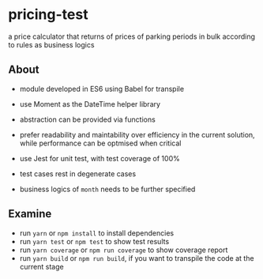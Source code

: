 # pricing-test

a price calculator that returns of prices of parking periods in bulk according to rules as business logics

## About

 * module developed in ES6 using Babel for transpile
 * use Moment as the DateTime helper library
 * abstraction can be provided via functions
 * prefer readability and maintability over efficiency in the current solution, while performance can be optmised when critical
 * use Jest for unit test, with test coverage of 100%
 * test cases rest in degenerate cases

 * business logics of `month` needs to be further specified

## Examine

 * run `yarn` or `npm install` to install dependencies
 * run `yarn test` or `npm test` to show test results
 * run `yarn coverage` or `npm run coverage` to show coverage report
 * run `yarn build` or `npm run build`, if you want to transpile the code at the current stage

